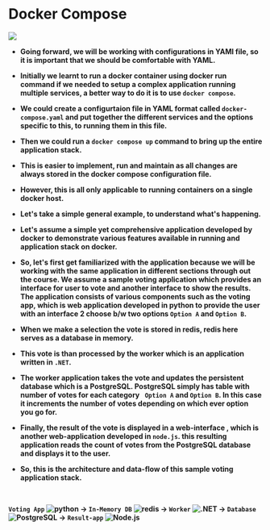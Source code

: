 <p align="justify">
<strong>

# Docker Compose

![](https://github.com/amandewatnitrr/docker-tutorial/blob/master/imgs/Docker3.png)

- Going forward, we will be working with configurations in YAMl file, so it is important that  we should be comfortable with YAML.
- Initially we learnt to run a docker container using docker run command if we needed to setup a complex application running multiple services, a better way to do it is to use `docker compose`.
- We could create a configurtaion file in YAML format called `docker-compose.yaml` and put together the different services and the options specific to this, to running them in this file.
- Then we could run a `docker compose up` command to bring up the entire application stack.
- This is easier to implement, run and maintain as all changes are always stored in the docker compose configuration file.
- However, this is all only applicable to running containers on a single docker host.

- Let's take a simple general example, to understand what's happening.
- Let's assume a simple yet comprehensive application developed by docker to demonstrate various features available in running and application stack on docker.
- So, let's first get familiarized with the application because we will be working with the same application in different sections through out the course. We assume a sample voting application which provides an interface for user to vote  and another interface to show the results. The application consists of various components such as the voting app, which is web application developed in python to provide the user with an interface 2 choose b/w two options `Option A` and `Option B`.
- When we make a selection the vote is stored in redis, redis here serves as a database in memory.
- This vote is than processed by the worker which is an application written in `.NET`.
- The worker application takes the vote and updates the persistent database which is a PostgreSQL. PostgreSQL simply has table with number of votes for each category ` Option A` and `Option B`. In this case it increments the number of votes depending on which ever option you go for.
- Finally, the result of the vote is displayed in a web-interface , which is another web-application developed in `node.js`. this resulting application reads the count of votes from the PostgreSQL database and displays it to the user.
- So, this is the architecture and data-flow of this sample voting application stack.
<br>
  
`Voting App` <img  alt="python" src="https://img.shields.io/badge/Python-3776AB?style=plastic&logo=python&logoColor=FFD733" /> -> 
`In-Memory DB` <img  alt="redis" src="https://img.shields.io/badge/Redis-DC382D?style=plastic&logo=redis&logoColor=white" /> ->
`Worker` <img  alt=".NET" src="https://img.shields.io/badge/.NET-512BD4?style=plastic&logo=NET&logoColor=white" /> ->
`Database` <img  alt="PostgreSQL" src="https://img.shields.io/badge/PostgreSQL-4169E1?style=plastic&logo=PostgreSQL&logoColor=white" /> ->
`Result-app` <img alt="Node.js"  src="https://img.shields.io/badge/node.js-339933?style=plastic&logo=node.js&logoColor=white" />


</strong>
</p>